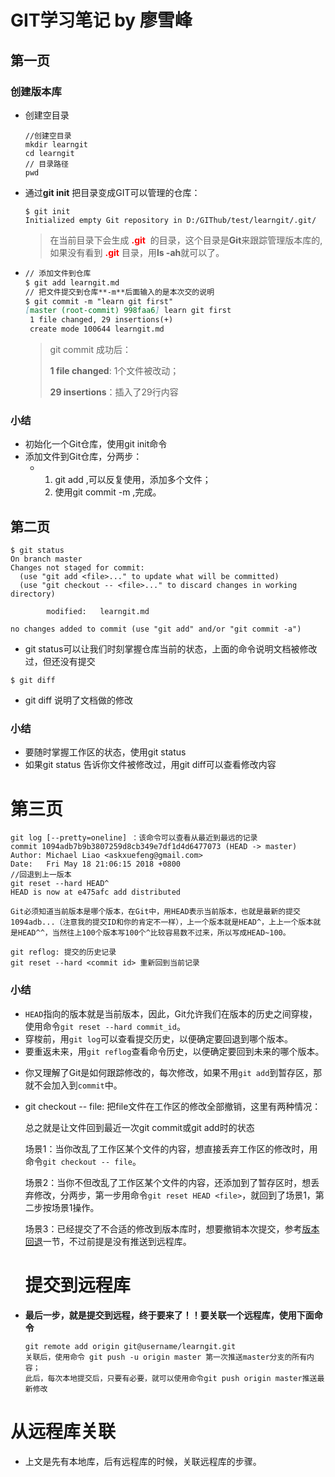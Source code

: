 # GIT学习笔记 by 廖雪峰

## 第一页

### 创建版本库

* 创建空目录

  ```
  //创建空目录
  mkdir learngit
  cd learngit
  // 目录路径
  pwd
  ```

* 通过**git init** 把目录变成GIT可以管理的仓库：

  ```
  $ git init
  Initialized empty Git repository in D:/GIThub/test/learngit/.git/
  ```

  > 在当前目录下会生成<font color=#FF0000> **.git** </font> 的目录，这个目录是**Git**来跟踪管理版本库的,如果没有看到<font color=#FF0000> **.git** </font> 目录，用**ls -ah**就可以了。

* ```markdown
  // 添加文件到仓库
  $ git add learngit.md
  // 把文件提交到仓库**-m**后面输入的是本次交的说明
  $ git commit -m "learn git first"
  [master (root-commit) 998faa6] learn git first
   1 file changed, 29 insertions(+)
   create mode 100644 learngit.md
  ```

  > git commit 成功后：
  >
  > **1 file changed**: 1个文件被改动；
  >
  > **29 insertions**：插入了29行内容

### 小结

* 初始化一个Git仓库，使用git init命令
* 添加文件到Git仓库，分两步：
  * 1. git add <file>,可以反复使用，添加多个文件；
    2. 使用git commit -m <message>,完成。

## 第二页

```
$ git status
On branch master
Changes not staged for commit:
  (use "git add <file>..." to update what will be committed)
  (use "git checkout -- <file>..." to discard changes in working directory)

        modified:   learngit.md

no changes added to commit (use "git add" and/or "git commit -a")

```

* git status可以让我们时刻掌握仓库当前的状态，上面的命令说明文档被修改过，但还没有提交

```
$ git diff
```

* git diff 说明了文档做的修改

### 小结

* 要随时掌握工作区的状态，使用git status 
* 如果git status 告诉你文件被修改过，用git diff可以查看修改内容

# 第三页

```
git log [--pretty=oneline] ：该命令可以查看从最近到最远的记录
commit 1094adb7b9b3807259d8cb349e7df1d4d6477073 (HEAD -> master)
Author: Michael Liao <askxuefeng@gmail.com>
Date:   Fri May 18 21:06:15 2018 +0800
//回退到上一版本
git reset --hard HEAD^
HEAD is now at e475afc add distributed

Git必须知道当前版本是哪个版本，在Git中，用HEAD表示当前版本，也就是最新的提交1094adb...（注意我的提交ID和你的肯定不一样），上一个版本就是HEAD^，上上一个版本就是HEAD^^，当然往上100个版本写100个^比较容易数不过来，所以写成HEAD~100。

git reflog: 提交的历史记录
git reset --hard <commit id> 重新回到当前记录
```

### 小结

- `HEAD`指向的版本就是当前版本，因此，Git允许我们在版本的历史之间穿梭，使用命令`git reset --hard commit_id`。
- 穿梭前，用`git log`可以查看提交历史，以便确定要回退到哪个版本。
- 要重返未来，用`git reflog`查看命令历史，以便确定要回到未来的哪个版本。

* 你又理解了Git是如何跟踪修改的，每次修改，如果不用`git add`到暂存区，那就不会加入到`commit`中。

* git checkout -- file: 把file文件在工作区的修改全部撤销，这里有两种情况：

  总之就是让文件回到最近一次git commit或git add时的状态

  场景1：当你改乱了工作区某个文件的内容，想直接丢弃工作区的修改时，用命令`git checkout -- file`。

  场景2：当你不但改乱了工作区某个文件的内容，还添加到了暂存区时，想丢弃修改，分两步，第一步用命令`git reset HEAD <file>`，就回到了场景1，第二步按场景1操作。

  场景3：已经提交了不合适的修改到版本库时，想要撤销本次提交，参考[版本回退](https://www.liaoxuefeng.com/wiki/0013739516305929606dd18361248578c67b8067c8c017b000/0013744142037508cf42e51debf49668810645e02887691000)一节，不过前提是没有推送到远程库。

  # 提交到远程库

* **最后一步，就是提交到远程，终于要来了！！要关联一个远程库，使用下面命令**

  ```
  git remote add origin git@username/learngit.git
  关联后，使用命令 git push -u origin master 第一次推送master分支的所有内容；
  此后，每次本地提交后，只要有必要，就可以使用命令git push origin master推送最新修改
  ```

  

# 从远程库关联

* 上文是先有本地库，后有远程库的时候，关联远程库的步骤。
